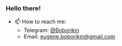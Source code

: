 ### Hello there!

- 📫 How to reach me:
  - Telegram: [@Boborikin](https://t.me/Boborikin)
  - Email: [eugene.boborikin@gmail.com](mailto:eugene.boborikin@gmail.com)
